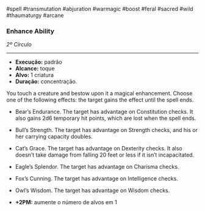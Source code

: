 #spell #transmutation #abjuration #warmagic #boost #feral  #sacred #wild #thaumaturgy #arcane 
### Enhance Ability
*2º Círculo*
___
- **Execução:** padrão
- **Alcance:** toque
- **Alvo:** 1 criatura
- **Duração:** concentração.

You touch a creature and bestow upon it a magical enhancement. Choose one of the following effects: the target gains the effect until the spell ends.  
- Bear’s Endurance. The target has advantage on Constitution checks. It also gains 2d6 temporary hit points, which are lost when the spell ends.  
- Bull’s Strength. The target has advantage on Strength checks, and his or her carrying capacity doubles.  
- Cat’s Grace. The target has advantage on Dexterity checks. It also doesn’t take damage from falling 20 feet or less if it isn’t incapacitated.  
- Eagle’s Splendor. The target has advantage on Charisma checks.  
- Fox’s Cunning. The target has advantage on Intelligence checks.  
- Owl’s Wisdom. The target has advantage on Wisdom checks.  

- **+2PM:** aumente o número de alvos em 1
